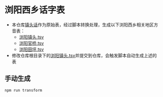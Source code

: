 # 浏阳西乡话字表
- 本仓库[镇头话](./浏阳镇头.tsv)作为原始表，经过脚本转换处理，生成以下浏阳西乡相关地区方音表：
    - [浏阳镇头.tsv](./output/浏阳镇头.tsv)
    - [浏阳官桥.tsv](./output/浏阳官桥.tsv)
    - [浏阳田坪.tsv](./output/浏阳田坪.tsv)
- 修改仓库根目录下的[浏阳镇头.tsv](./浏阳镇头.tsv)并提交到仓库，会触发脚本自动生成上述的表

## 手动生成
```bash
npm run transform
```